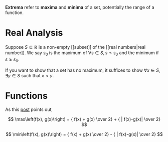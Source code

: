 **Extrema** refer to **maxima** and **minima** of a set, potentially the range of a function.

# Real Analysis

Suppose $S \subseteq \mathbb{R}$ is a non-empty [[subset]] of the [[real numbers|real number]]. We say $s_0$ is the maximum of $\forall s \in S, s \leq s_0$ and the minimum if $s \geq s_0$.

If you want to show that a set has no maximum, it suffices to show $\forall x \in S$, $\exists y\in S$ such that $x < y$.

# Functions

As this [post](http://caseychu.io/posts/minimum-and-maximum-of-two-functions/) points out,

$$
\max\left(f(x), g(x)\right) = { f(x) + g(x) \over 2} + { | f(x)-g(x)| \over 2}
$$

$$
\min\left(f(x), g(x)\right) = { f(x) + g(x) \over 2} - { | f(x)-g(x)| \over 2}
$$

